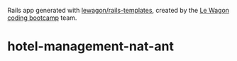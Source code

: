 Rails app generated with [lewagon/rails-templates](https://github.com/lewagon/rails-templates), created by the [Le Wagon coding bootcamp](https://www.lewagon.com) team.
# hotel-management-nat-ant
